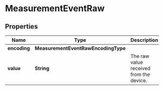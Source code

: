 

# MeasurementEventRaw


## Properties

| Name | Type | Description | Notes |
|------------ | ------------- | ------------- | -------------|
|**encoding** | **MeasurementEventRawEncodingType** |  |  |
|**value** | **String** | The raw value received from the device. |  |



